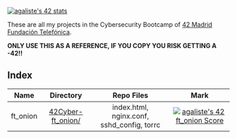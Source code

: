 [![agaliste's 42 stats](https://badge42.vercel.app/api/v2/cl4912ys5011709jxmyk6gwno/stats?cursusId=58&coalitionId=66)](https://github.com/JaeSeoKim/badge42)

These are all my projects in the Cybersecurity Bootcamp of [42 Madrid Fundación Telefónica](https://www.42madrid.com/).

**ONLY USE THIS AS A REFERENCE, IF YOU COPY YOU RISK GETTING A -42!!**

## Index

|   Name    | Directory | Repo Files | Mark |
|:-----------------------------------:|:------------------:|:--------------:|:--------------:|
ft_onion        | [42Cyber-ft_onion/](https://github.com/somedevv/42Cyber-ft_onion)  | index.html,  nginx.conf,  sshd_config, torrc | [![agaliste's 42 ft_onion Score](https://badge42.vercel.app/api/v2/cl4912ys5011709jxmyk6gwno/project/2660337)](https://github.com/JaeSeoKim/badge42) |
